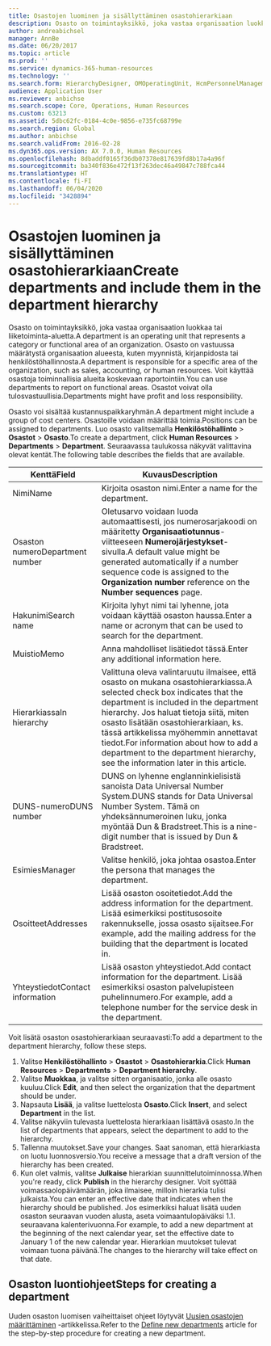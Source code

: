 ```yaml
---
title: Osastojen luominen ja sisällyttäminen osastohierarkiaan
description: Osasto on toimintayksikkö, joka vastaa organisaation luokkaa tai liiketoiminta-aluetta. Osasto on vastuussa määrätystä organisaation alueesta, kuten myynnistä, kirjanpidosta tai henkilöstöhallinnosta. Voit käyttää osastoja toiminnallisia alueita koskevaan raportointiin. Osastot voivat olla tulosvastuullisia.
author: andreabichsel
manager: AnnBe
ms.date: 06/20/2017
ms.topic: article
ms.prod: ''
ms.service: dynamics-365-human-resources
ms.technology: ''
ms.search.form: HierarchyDesigner, OMOperatingUnit, HcmPersonnelManagementWorkspace
audience: Application User
ms.reviewer: anbichse
ms.search.scope: Core, Operations, Human Resources
ms.custom: 63213
ms.assetid: 5dbc62fc-0184-4c0e-9856-e735fc68799e
ms.search.region: Global
ms.author: anbichse
ms.search.validFrom: 2016-02-28
ms.dyn365.ops.version: AX 7.0.0, Human Resources
ms.openlocfilehash: 8dbaddf0165f36db07378e817639fd8b17a4a96f
ms.sourcegitcommit: ba340f836e472f13f263dec46a49847c788fca44
ms.translationtype: HT
ms.contentlocale: fi-FI
ms.lasthandoff: 06/04/2020
ms.locfileid: "3428894"
---
```

# <a name="create-departments-and-include-them-in-the-department-hierarchy"></a><span data-ttu-id="7c2a8-106">Osastojen luominen ja sisällyttäminen osastohierarkiaan</span><span class="sxs-lookup"><span data-stu-id="7c2a8-106">Create departments and include them in the department hierarchy</span></span>

<span data-ttu-id="7c2a8-107">Osasto on toimintayksikkö, joka vastaa organisaation luokkaa tai liiketoiminta-aluetta.</span><span class="sxs-lookup"><span data-stu-id="7c2a8-107">A department is an operating unit that represents a category or functional area of an organization.</span></span> <span data-ttu-id="7c2a8-108">Osasto on vastuussa määrätystä organisaation alueesta, kuten myynnistä, kirjanpidosta tai henkilöstöhallinnosta.</span><span class="sxs-lookup"><span data-stu-id="7c2a8-108">A department is responsible for a specific area of the organization, such as sales, accounting, or human resources.</span></span> <span data-ttu-id="7c2a8-109">Voit käyttää osastoja toiminnallisia alueita koskevaan raportointiin.</span><span class="sxs-lookup"><span data-stu-id="7c2a8-109">You can use departments to report on functional areas.</span></span> <span data-ttu-id="7c2a8-110">Osastot voivat olla tulosvastuullisia.</span><span class="sxs-lookup"><span data-stu-id="7c2a8-110">Departments might have profit and loss responsibility.</span></span>

<span data-ttu-id="7c2a8-111">Osasto voi sisältää kustannuspaikkaryhmän.</span><span class="sxs-lookup"><span data-stu-id="7c2a8-111">A department might include a group of cost centers.</span></span> <span data-ttu-id="7c2a8-112">Osastoille voidaan määrittää toimia.</span><span class="sxs-lookup"><span data-stu-id="7c2a8-112">Positions can be assigned to departments.</span></span> <span data-ttu-id="7c2a8-113">Luo osasto valitsemalla **Henkilöstöhallinto** &gt; **Osastot** &gt; **Osasto**.</span><span class="sxs-lookup"><span data-stu-id="7c2a8-113">To create a department, click **Human Resources** &gt; **Departments** &gt; **Department**.</span></span> <span data-ttu-id="7c2a8-114">Seuraavassa taulukossa näkyvät valittavina olevat kentät.</span><span class="sxs-lookup"><span data-stu-id="7c2a8-114">The following table describes the fields that are available.</span></span>

| <span data-ttu-id="7c2a8-115">Kenttä</span><span class="sxs-lookup"><span data-stu-id="7c2a8-115">Field</span></span>               | <span data-ttu-id="7c2a8-116">Kuvaus</span><span class="sxs-lookup"><span data-stu-id="7c2a8-116">Description</span></span>                                                                                                                                                                                                       |
|---------------------|-------------------------------------------------------------------------------------------------------------------------------------------------------------------------------------------------------------------|
| <span data-ttu-id="7c2a8-117">Nimi</span><span class="sxs-lookup"><span data-stu-id="7c2a8-117">Name</span></span>                | <span data-ttu-id="7c2a8-118">Kirjoita osaston nimi.</span><span class="sxs-lookup"><span data-stu-id="7c2a8-118">Enter a name for the department.</span></span>                                                                                                                                                                                  |
| <span data-ttu-id="7c2a8-119">Osaston numero</span><span class="sxs-lookup"><span data-stu-id="7c2a8-119">Department number</span></span>   | <span data-ttu-id="7c2a8-120">Oletusarvo voidaan luoda automaattisesti, jos numerosarjakoodi on määritetty **Organisaatiotunnus**-viitteeseen **Numerojärjestykset**-sivulla.</span><span class="sxs-lookup"><span data-stu-id="7c2a8-120">A default value might be generated automatically if a number sequence code is assigned to the **Organization number** reference on the **Number sequences** page.</span></span>                                                 |
| <span data-ttu-id="7c2a8-121">Hakunimi</span><span class="sxs-lookup"><span data-stu-id="7c2a8-121">Search name</span></span>         | <span data-ttu-id="7c2a8-122">Kirjoita lyhyt nimi tai lyhenne, jota voidaan käyttää osaston haussa.</span><span class="sxs-lookup"><span data-stu-id="7c2a8-122">Enter a name or acronym that can be used to search for the department.</span></span>                                                                                                                                            |
| <span data-ttu-id="7c2a8-123">Muistio</span><span class="sxs-lookup"><span data-stu-id="7c2a8-123">Memo</span></span>                | <span data-ttu-id="7c2a8-124">Anna mahdolliset lisätiedot tässä.</span><span class="sxs-lookup"><span data-stu-id="7c2a8-124">Enter any additional information here.</span></span>                                                                                                                                                                            |
| <span data-ttu-id="7c2a8-125">Hierarkiassa</span><span class="sxs-lookup"><span data-stu-id="7c2a8-125">In hierarchy</span></span>        | <span data-ttu-id="7c2a8-126">Valittuna oleva valintaruutu ilmaisee, että osasto on mukana osastohierarkiassa.</span><span class="sxs-lookup"><span data-stu-id="7c2a8-126">A selected check box indicates that the department is included in the department hierarchy.</span></span> <span data-ttu-id="7c2a8-127">Jos haluat tietoja siitä, miten osasto lisätään osastohierarkiaan, ks. tässä artikkelissa myöhemmin annettavat tiedot.</span><span class="sxs-lookup"><span data-stu-id="7c2a8-127">For information about how to add a department to the department hierarchy, see the information later in this article.</span></span> |
| <span data-ttu-id="7c2a8-128">DUNS-numero</span><span class="sxs-lookup"><span data-stu-id="7c2a8-128">DUNS number</span></span>         | <span data-ttu-id="7c2a8-129">DUNS on lyhenne englanninkielisistä sanoista Data Universal Number System.</span><span class="sxs-lookup"><span data-stu-id="7c2a8-129">DUNS stands for Data Universal Number System.</span></span> <span data-ttu-id="7c2a8-130">Tämä on yhdeksännumeroinen luku, jonka myöntää Dun & Bradstreet.</span><span class="sxs-lookup"><span data-stu-id="7c2a8-130">This is a nine-digit number that is issued by Dun & Bradstreet.</span></span>                                                                                                     |
| <span data-ttu-id="7c2a8-131">Esimies</span><span class="sxs-lookup"><span data-stu-id="7c2a8-131">Manager</span></span>             | <span data-ttu-id="7c2a8-132">Valitse henkilö, joka johtaa osastoa.</span><span class="sxs-lookup"><span data-stu-id="7c2a8-132">Enter the persona that manages the department.</span></span>                                                                                                                                                                    |
| <span data-ttu-id="7c2a8-133">Osoitteet</span><span class="sxs-lookup"><span data-stu-id="7c2a8-133">Addresses</span></span>           | <span data-ttu-id="7c2a8-134">Lisää osaston osoitetiedot.</span><span class="sxs-lookup"><span data-stu-id="7c2a8-134">Add the address information for the department.</span></span> <span data-ttu-id="7c2a8-135">Lisää esimerkiksi postitusosoite rakennukselle, jossa osasto sijaitsee.</span><span class="sxs-lookup"><span data-stu-id="7c2a8-135">For example, add the mailing address for the building that the department is located in.</span></span>                                                                          |
| <span data-ttu-id="7c2a8-136">Yhteystiedot</span><span class="sxs-lookup"><span data-stu-id="7c2a8-136">Contact information</span></span> | <span data-ttu-id="7c2a8-137">Lisää osaston yhteystiedot.</span><span class="sxs-lookup"><span data-stu-id="7c2a8-137">Add contact information for the department.</span></span> <span data-ttu-id="7c2a8-138">Lisää esimerkiksi osaston palvelupisteen puhelinnumero.</span><span class="sxs-lookup"><span data-stu-id="7c2a8-138">For example, add a telephone number for the service desk in the department.</span></span>                                                                                           |

<span data-ttu-id="7c2a8-139">Voit lisätä osaston osastohierarkiaan seuraavasti:</span><span class="sxs-lookup"><span data-stu-id="7c2a8-139">To add a department to the department hierarchy, follow these steps.</span></span>

1.  <span data-ttu-id="7c2a8-140">Valitse **Henkilöstöhallinto** &gt; **Osastot** &gt; **Osastohierarkia**.</span><span class="sxs-lookup"><span data-stu-id="7c2a8-140">Click **Human Resources** &gt; **Departments** &gt; **Department hierarchy**.</span></span>
2.  <span data-ttu-id="7c2a8-141">Valitse **Muokkaa**, ja valitse sitten organisaatio, jonka alle osasto kuuluu.</span><span class="sxs-lookup"><span data-stu-id="7c2a8-141">Click **Edit**, and then select the organization that the department should be under.</span></span>
3.  <span data-ttu-id="7c2a8-142">Napsauta **Lisää**, ja valitse luettelosta **Osasto**.</span><span class="sxs-lookup"><span data-stu-id="7c2a8-142">Click **Insert**, and select **Department** in the list.</span></span>
4.  <span data-ttu-id="7c2a8-143">Valitse näkyviin tulevasta luettelosta hierarkiaan lisättävä osasto.</span><span class="sxs-lookup"><span data-stu-id="7c2a8-143">In the list of departments that appears, select the department to add to the hierarchy.</span></span>
5.  <span data-ttu-id="7c2a8-144">Tallenna muutokset.</span><span class="sxs-lookup"><span data-stu-id="7c2a8-144">Save your changes.</span></span> <span data-ttu-id="7c2a8-145">Saat sanoman, että hierarkiasta on luotu luonnosversio.</span><span class="sxs-lookup"><span data-stu-id="7c2a8-145">You receive a message that a draft version of the hierarchy has been created.</span></span>
6.  <span data-ttu-id="7c2a8-146">Kun olet valmis, valitse **Julkaise** hierarkian suunnittelutoiminnossa.</span><span class="sxs-lookup"><span data-stu-id="7c2a8-146">When you're ready, click **Publish** in the hierarchy designer.</span></span> <span data-ttu-id="7c2a8-147">Voit syöttää voimassaolopäivämäärän, joka ilmaisee, milloin hierarkia tulisi julkaista.</span><span class="sxs-lookup"><span data-stu-id="7c2a8-147">You can enter an effective date that indicates when the hierarchy should be published.</span></span> <span data-ttu-id="7c2a8-148">Jos esimerkiksi haluat lisätä uuden osaston seuraavan vuoden alusta, aseta voimaantulopäiväksi 1.1. seuraavana kalenterivuonna.</span><span class="sxs-lookup"><span data-stu-id="7c2a8-148">For example, to add a new department at the beginning of the next calendar year, set the effective date to January 1 of the new calendar year.</span></span> <span data-ttu-id="7c2a8-149">Hierarkian muutokset tulevat voimaan tuona päivänä.</span><span class="sxs-lookup"><span data-stu-id="7c2a8-149">The changes to the hierarchy will take effect on that date.</span></span>

## <a name="steps-for-creating-a-department"></a><span data-ttu-id="7c2a8-150">Osaston luontiohjeet</span><span class="sxs-lookup"><span data-stu-id="7c2a8-150">Steps for creating a department</span></span>
<span data-ttu-id="7c2a8-151">Uuden osaston luomisen vaiheittaiset ohjeet löytyvät [Uusien osastojen määrittäminen](../fin-and-ops/hr/tasks/define-new-departments.md) -artikkelissa.</span><span class="sxs-lookup"><span data-stu-id="7c2a8-151">Refer to the [Define new departments](../fin-and-ops/hr/tasks/define-new-departments.md) article for the step-by-step procedure for creating a new department.</span></span> 
